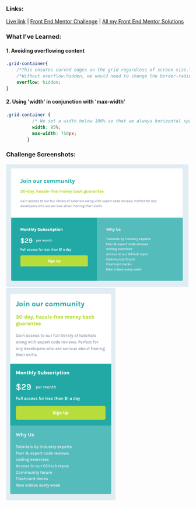 ### Links:

[Live link](https://v24dao-fem-a3.netlify.app/) |
[Front End Mentor Challenge]() |
[All my Front End Mentor Solutions](https://github.com/v24dao/Front-End-Mentor-Challenges)

### What I've Learned:

#### 1. Avoiding overflowing content

```CSS
.grid-container{
    /*This ensures curved edges on the grid regardless of screen size.*/
    /*Without overflow:hidden, we would need to change the border-radius on our grid-items for every screen size.*/
    overflow: hidden;
}
```

#### 2. Using 'width' in conjunction with 'max-width'

```CSS
.grid-container {
          /* We set a width below 100% so that we always horizontal spacing between the grid container and the edge of the screen */
          width: 95%;
          max-width: 750px;
        }
```

### Challenge Screenshots:

<img src="challenge-screenshot-desktop.png" width="500">
<img src="challenge-screenshot-mobile.png" width="300">
